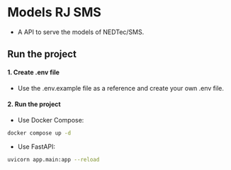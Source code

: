 # Models RJ SMS

- A API to serve the models of NEDTec/SMS.

## Run the project

#### 1. Create .env file

- Use the .env.example file as a reference and create your own .env file.

#### 2. Run the project

- Use Docker Compose:

```bash
docker compose up -d
```

- Use FastAPI:

```bash
uvicorn app.main:app --reload
```

